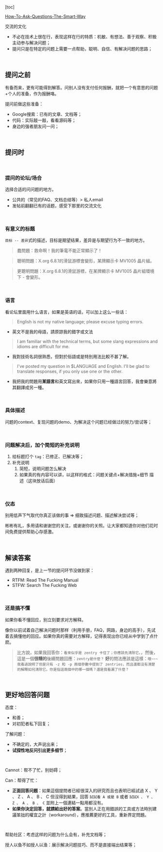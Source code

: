 [toc]

[How-To-Ask-Questions-The-Smart-Way](https://github.com/ryanhanwu/How-To-Ask-Questions-The-Smart-Way)

交流的文化

- 不必在技术上很在行，表现这样在行的特质：机敏、有想法、善于观察、积极主动参与解决问题；
- 提问只是在特定的问题上需要一点帮助，聪明、自信、有解决问题的思路；


<br />

## 提问之前

有备而来，更有可能得到解答。问别人没有支付任何报酬，就把一个有意思的问题+个人的准备，作为报酬咯。

提问前做这些准备：
- Google搜索：已有的文章、文档等；
- 代码：实际敲一敲，看看源码等；
- 身边的强者朋友问一问；

<br />

## 提问时

<br />

### 提问的论坛/场合

选择合适的问问题的地方。

- 公共的（常见的FAQ、文档总结等）> 私人email
- 发帖前翻翻已有的话题，感受下那里的交流文化

<br />

### 有意义的标题

`目标 -- 差异`式的描述，目标是期望结果，差异是与期望行为不一致的地方。

> 蠢問題：救命啊！我的筆電不能正常顯示了！

> 聰明問題：X.org 6.8.1的滑鼠游標會變形，某牌顯示卡 MV1005 晶片組。

> 更聰明問題：X.org 6.8.1的滑鼠游標，在某牌顯示卡 MV1005 晶片組環境下 - 會變形。

<br />

### 语言

看论坛里面用什么语言，如果是英语的话，可以加上这么一些话：

> English is not my native language; please excuse typing errors.

- 英文不是我的母語，請原諒我的錯字或文法

> I am familiar with the technical terms, but some slang expressions and idioms are difficult for me.

- 我對技術名詞很熟悉，但對於俗語或是特別用法比較不甚了解。

> I've posted my question in $LANGUAGE and English. I'll be glad to translate responses, if you only use one or the other.

- 我把我的問題用**某語言**和英文寫出來，如果你只用一種語言回答，我會樂意將其翻譯成另一種。

<br />


### 具体描述

问题的context、复现问题的demo、为解决这个问题已经做过的努力/尝试等；

<br />

### 问题解决后，加个简短的补充说明

1. 给标题打个 `tag`：已修正、已解决等；
2. 补充说明
   1. 简短，说明问题怎么解决
   2. 如果真的有内容可以讲，以这样的格式：问题关键点+解决措施+细节 描述（这块放话后面）

<br />

### 仪态

别用低声下气取代你真正该做的事 => 细致描述问题、描述解决尝试等；

彬彬有礼，多用请和谢谢您的关注，或谢谢你的关照。让大家都知道你对他们花时间免费提供帮助心存感激。

<br />

## 解读答案

遇到两种回复，是上一节的提问环节没做到家：

- RTFM: Read The Fucking Manual
- STFW: Search The Fucking Web

<br />

### 还是搞不懂

如果你看不懂回应，别立刻要求对方解释。

像你以前试着自己解决问题时那样（利用手册，FAQ，网路，身边的高手），先试着去搞懂他的回应。如果你真的需要对方解释，记得表现出你已经从中学到了点什麽。

> 比方說，如果我回答你：`看來似乎是 zentry 卡住了；你應該先清除它。`，然後，這是一個**很糟的**後續問題回應：`zentry是什麼？` **好**的問法應該是這樣：`哦~~~我看過說明了但是只有 -z 和 -p 兩個參數中提到了 zentries，而且還都沒有清楚的解釋如何清除它。你是指這兩個中的哪一個嗎？還是我看漏了什麼？`

<br />

## 更好地回答问题

态度：

- 和善；
- 对初犯者私下回复；

了解问题：

- 不确定的，大声说出来；
- **试探性地反问引出更多细节**；

<br />

Cannot：帮不了忙，别妨碍；

Can：帮得了忙：

- **正面回答问题**：如果這個提問者已經很深入的研究而且也表明已經試過 X 、 Y 、 Z 、 A 、 B 、 C 但沒得到結果，回答 `試試看 A 或是 B` 或者 `試試X 、 Y 、 Z 、 A 、 B 、 C` 並附上一個連結一點用都沒有。
- **如果你決定回答，就請給出好的答案**。當別人正在用錯誤的工具或方法時別建議笨拙的權宜之計（workaround），應推薦更好的工具，重新界定問題。

<br />


帮助社区：考虑这样的问题为什么会有，补充文档等；

授人以鱼不如授人以渔：展示解决问题技巧、而不是直接端出结果等；